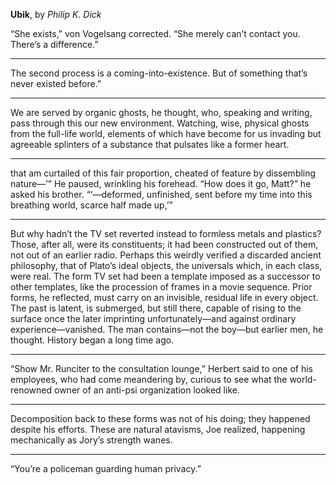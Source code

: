 **Ubik**, by *Philip K. Dick*

“She exists,” von Vogelsang corrected. “She merely can’t contact you. There’s a difference.”

---

The second process is a coming-into-existence. But of something that’s never existed before.”

---

We are served by organic ghosts, he thought, who, speaking and writing, pass through this our new environment. Watching, wise, physical ghosts from the full-life world, elements of which have become for us invading but agreeable splinters of a substance that pulsates like a former heart.

---

that am curtailed of this fair proportion, cheated of feature by dissembling nature—’” He paused, wrinkling his forehead. “How does it go, Matt?” he asked his brother. “‘—deformed, unfinished, sent before my time into this breathing world, scarce half made up,’”

---

But why hadn’t the TV set reverted instead to formless metals and plastics? Those, after all, were its constituents; it had been constructed out of them, not out of an earlier radio. Perhaps this weirdly verified a discarded ancient philosophy, that of Plato’s ideal objects, the universals which, in each class, were real. The form TV set had been a template imposed as a successor to other templates, like the procession of frames in a movie sequence. Prior forms, he reflected, must carry on an invisible, residual life in every object. The past is latent, is submerged, but still there, capable of rising to the surface once the later imprinting unfortunately—and against ordinary experience—vanished. The man contains—not the boy—but earlier men, he thought. History began a long time ago.

---

“Show Mr. Runciter to the consultation lounge,” Herbert said to one of his employees, who had come meandering by, curious to see what the world-renowned owner of an anti-psi organization looked like.

---

Decomposition back to these forms was not of his doing; they happened despite his efforts. These are natural atavisms, Joe realized, happening mechanically as Jory’s strength wanes.

---

“You’re a policeman guarding human privacy.”
